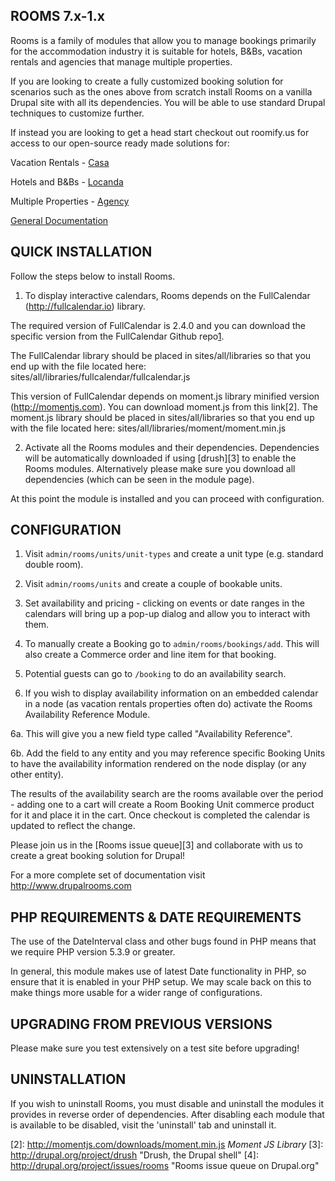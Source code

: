 ROOMS 7.x-1.x
-------------
Rooms is a family of modules that allow you to manage bookings primarily for the accommodation industry it is suitable for hotels, B&Bs, vacation rentals and agencies that manage multiple properties.

If you are looking to create a fully customized booking solution for scenarios such as the ones above from scratch install Rooms on a vanilla Drupal site with all its dependencies. You will be able to use standard Drupal techniques to customize further.


If instead you are looking to get a head start checkout out roomify.us for access to our open-source ready made solutions for:

Vacation Rentals - [Casa](https://roomify.us/roomifycasa)

Hotels and B&Bs - [Locanda](https://roomify.us/roomifylocanda)

Multiple Properties - [Agency](https://roomify.us/roomifyagency)

[General Documentation](http://roomify.us/documentation) 


QUICK INSTALLATION
------------------
Follow the steps below to install Rooms.

1. To display interactive calendars, Rooms depends on the FullCalendar
(http://fullcalendar.io) library.

The required version of FullCalendar is 2.4.0 and you can download
the specific version from the FullCalendar Github repo[1].

The FullCalendar library should be placed in sites/all/libraries so
that you end up with the file located here:
sites/all/libraries/fullcalendar/fullcalendar.js

This version of FullCalendar depends on moment.js library minified version
(http://momentjs.com). You can download moment.js from this link[2]. The moment.js
library should be placed in sites/all/libraries so that you end up with the
file located here: sites/all/libraries/moment/moment.min.js


2. Activate all the Rooms modules and their dependencies. Dependencies will
be automatically downloaded if using [drush][3] to enable the Rooms modules.
Alternatively please make sure you download all dependencies (which can be
seen in the module page).

At this point the module is installed and you can proceed with configuration.


CONFIGURATION
-------------

1. Visit `admin/rooms/units/unit-types` and create a unit type (e.g. standard
double room).

2. Visit `admin/rooms/units` and create a couple of bookable units.

3. Set availability and pricing - clicking on events or date ranges in the
calendars will bring up a pop-up dialog and allow you to interact with them.

4. To manually create a Booking go to `admin/rooms/bookings/add`. This will also
 create a Commerce order and line item for that booking.

5. Potential guests can go to `/booking` to do an availability search.

6. If you wish to display availability information on an embedded calendar
in a node (as vacation rentals properties often do) activate the Rooms
Availability Reference Module.

6a. This will give you a new field type called "Availability Reference".

6b. Add the field to any entity and you may reference specific Booking Units
to have the availability information rendered on the node display (or any
other entity).

The results of the availability search are the rooms available over the
period - adding one to a cart will create a Room Booking Unit commerce
product for it and place it in the cart. Once checkout is completed the calendar
is updated to reflect the change.

Please join us in the [Rooms issue queue][3] and collaborate with us to create a
great booking solution for Drupal!

For a more complete set of documentation visit http://www.drupalrooms.com


PHP REQUIREMENTS & DATE REQUIREMENTS
--------------------------------------
The use of the DateInterval class and other bugs found in PHP means
that we require PHP version 5.3.9 or greater.

In general, this module makes use of latest Date functionality in PHP, so
ensure that it is enabled in your PHP setup. We may scale back on this
to make things more usable for a wider range of configurations.


UPGRADING FROM PREVIOUS VERSIONS
-------------------------------------
Please make sure you test extensively on a test site before upgrading!

UNINSTALLATION
-------------------------------------
If you wish to uninstall Rooms, you must disable and uninstall the modules
it provides in reverse order of dependencies. After disabling each module
that is available to be disabled, visit the 'uninstall' tab and uninstall it.

   [1]: https://github.com/fullcalendar/fullcalendar/releases/download/v2.4.0/fullcalendar-2.4.0.zip
   [2]: http://momentjs.com/downloads/moment.min.js *Moment JS Library*
   [3]: http://drupal.org/project/drush "Drush, the Drupal shell"
   [4]: http://drupal.org/project/issues/rooms "Rooms issue queue on Drupal.org"

